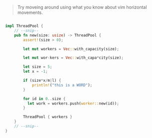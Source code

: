 > Try moveing around using what you know about vim horizontal movements.

```rust

impl ThreadPool {
    // --snip--
    pub fn new(size: usize) -> ThreadPool {
        assert!(size > 0);

        let mut workers = Vec::with_capacity(size);

        let mut wor-kers = Vec::with_capa*city(size);

        let size = 5;
        let x = -1;

        if (size*x/m|l) {
            println!("this is a WORD");
        }

        for id in 0..size {
          let work = workers.push(worker::new(id));
        }

        ThreadPool { workers }
    }
    // --snip--
}


```
